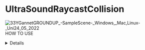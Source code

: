 # UltraSoundRaycastCollision
![33YGannetGROUNDUP_-_SampleScene_-_Windows,_Mac,_Linux_-_Uni24_05_2022](https://user-images.githubusercontent.com/89361982/170090687-8fe135b4-aca4-4072-bc68-361561659832.gif)
HOW TO USE
<summary>
<details>

- YOU set the skin unity model as a trigger object
- You create an cube and attatch the script to it, these will act as colliders
	- also add rigid body or ontrigger will not work
- you place the colliders onto the surface of the unity probe and then parent them to it
	- from my understanding the probe is either squareish or circlish with a flatish top so i dont think you would need more then 4 ray objects and you may be able to get away with one because from my undnerstanding even though the tip may be wide you will generally have it flat on the surface but i might be wrong on that
		
	- If you do need multiple rays i could write an external script that takes in all of the distances and then averages them by adding them and dividng by the number of objects collided
	-
- THEN WHEN THE PROBE MAKES CONTACT it will return the distance between the closest surface point on the skin to the current object location
- then you would multiply this distance by the compression ratio of the balistic gel
	- ie if it takes 10 grams to push the probe 1cm into the gel then you would multiply the distance by 10 to get the pressure
	- you could proably find the compression ratio by using one of your force probes and mesuring how much force it takes to push in 1cm or you may have been given those stats when you bought the gel
	- i would assume that probes with larger surface area would have higher compression ratios so you may have to do the test with each probe
  

<details>
</summary>
